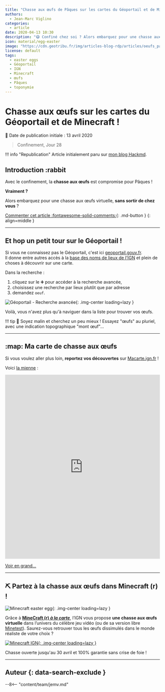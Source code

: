 ```yaml
---
title: "Chasse aux œufs de Pâques sur les cartes du Géoportail et de Minecraft"
authors:
  - Jean-Marc Viglino
categories:
  - article
date: 2020-04-13 10:30
description: "😷 Confiné chez soi ? Alors embarquez pour une chasse aux œufs de Pâques virtuels sur le Géoportail de l'IGN et Minecraft 🥚🎀🐓."
icon: material/egg-easter
image: "https://cdn.geotribu.fr/img/articles-blog-rdp/articles/oeufs_paques_cartes/easter_egg_geoportail_search_oeuf.png"
license: default
tags:
  - easter eggs
  - Géoportail
  - IGN
  - Minecraft
  - œufs
  - Pâques
  - toponymie
---
```


# Chasse aux œufs sur les cartes du Géoportail et de Minecraft !

:calendar: Date de publication initiale : 13 avril 2020

> Confinement, Jour 28

!!! info "Republication"
    Article initialement paru sur [mon blog Hackmd](https://hackmd.io/@viglino/Chasse-aux-Oeufs).

## Introduction :rabbit

Avec le confinement, la **chasse aux œufs** est compromise pour Pâques !

**Vraiment ?**

Alors embarquez pour une chasse aux œufs virtuelle, **sans sortir de chez vous** ?

[Commenter cet article :fontawesome-solid-comments:](#__comments){: .md-button }
{: align=middle }

----

## Et hop un petit tour sur le Géoportail !

Si vous ne connaissez pas le Géoportail, c'est ici [geoportail.gouv.fr](https://www.geoportail.gouv.fr/carte?c=2.223044690499478,50.35838180391153&z=15&l0=GEOGRAPHICALGRIDSYSTEMS.PLANIGN::GEOPORTAIL:OGC:WMTS(1;h)&l1=ORTHOIMAGERY.ORTHOPHOTOS::GEOPORTAIL:OGC:WMTS(0.41;h)&l2=GEOGRAPHICALGRIDSYSTEMS.MAPS.SCAN-EXPRESS.STANDARD::GEOPORTAIL:OGC:WMTS(1)&permalink=yes).  
Il donne entre autres accès à la [base des noms de lieux de l'IGN](http://www.ign.fr/institut/comprendre-toponymie) et plein de choses à découvrir sur une carte.

Dans la recherche :

1. cliquez sur le :heavy_plus_sign: pour accéder à la recherche avancée,
2. choisissez une recherche par lieux plutôt que par adresse
3. demandez `oeuf`.

![Géoportail - Recherche avancée](https://cdn.geotribu.fr/img/articles-blog-rdp/articles/oeufs_paques_cartes/easter_egg_geoportail_search_oeuf.png "Géoportail - Recherche avancée : œuf"){: .img-center loading=lazy }

Voilà, vous n'avez plus qu'à naviguer dans la liste pour trouver vos œufs.

!!! tip
    :monkey: Soyez malin et cherchez un peu mieux ! Essayez "œufs" au pluriel, avec une indication topographique "mont œuf"...

----

## :map: Ma carte de chasse aux œufs

Si vous voulez aller plus loin, **reportez vos découvertes** sur [Macarte.ign.fr](https://macarte.ign.fr/edition) !

Voici [la mienne](https://macarte.ign.fr/carte-narrative/voir/5ebecaa5776873d82201e02c9a14db95/Chasse-aux-œufs) :

<iframe width="100%" height="600" style="border:none" src="https://macarte.ign.fr/carte-narrative/voir/5ebecaa5776873d82201e02c9a14db95/Chasse_aux_œufs" frameborder="0" marginheight="0" marginwidth="0"></iframe>

[Voir en grand...](https://macarte.ign.fr/carte-narrative/voir/5ebecaa5776873d82201e02c9a14db95/Chasse-aux-œufs)

----

## :pick: Partez à la chasse aux œufs dans Minecraft (r) !

![Minecraft easter egg](https://cdn.geotribu.fr/img/articles-blog-rdp/articles/oeufs_paques_cartes/easter_egg_minecraft.jpg "Minecraft easter egg"){: .img-center loading=lazy }

Grâce à [**MineCraft (r) *à la carte***](https://minecraft.ign.fr/), l’IGN vous propose **une chasse aux œufs virtuelle** dans l’univers du célèbre jeu vidéo (ou de sa version libre [Minetest](https://www.minetest.net/)). Saurez-vous retrouver tous les œufs dissimulés dans le monde réaliste de votre choix ?

[![Minecraft IGN](https://cdn.geotribu.fr/img/articles-blog-rdp/articles/oeufs_paques_cartes/easter_egg_ign_minecraft.png "Minecraft IGN"){: .img-center loading=lazy }](https://minecraft.ign.fr/)

Chasse ouverte jusqu'au 30 avril et 100% garantie sans crise de foie !

----

## Auteur {: data-search-exclude }

--8<-- "content/team/jemv.md"
